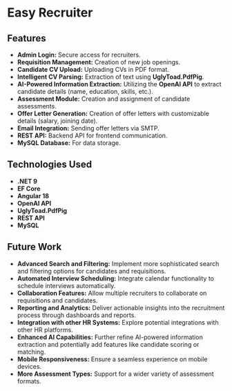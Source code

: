 # Easy Recruiter

## Features

* **Admin Login:** Secure access for recruiters.
* **Requisition Management:** Creation of new job openings.
* **Candidate CV Upload:** Uploading CVs in PDF format.
* **Intelligent CV Parsing:** Extraction of text using **UglyToad.PdfPig**.
* **AI-Powered Information Extraction:** Utilizing the **OpenAI API** to extract candidate details (name, education, skills, etc.).
* **Assessment Module:** Creation and assignment of candidate assessments.
* **Offer Letter Generation:** Creation of offer letters with customizable details (salary, joining date).
* **Email Integration:** Sending offer letters via SMTP.
* **REST API:** Backend API for frontend communication.
* **MySQL Database:** For data storage.

## Technologies Used

* **.NET 9**
* **EF Core**
* **Angular 18**
* **OpenAI API**
* **UglyToad.PdfPig**
* **REST API**
* **MySQL**

## Future Work

* **Advanced Search and Filtering:** Implement more sophisticated search and filtering options for candidates and requisitions.
* **Automated Interview Scheduling:** Integrate calendar functionality to schedule interviews automatically.
* **Collaboration Features:** Allow multiple recruiters to collaborate on requisitions and candidates.
* **Reporting and Analytics:** Deliver actionable insights into the recruitment process through dashboards and reports.
* **Integration with other HR Systems:** Explore potential integrations with other HR platforms.
* **Enhanced AI Capabilities:** Further refine AI-powered information extraction and potentially add features like candidate scoring or matching.
* **Mobile Responsiveness:** Ensure a seamless experience on mobile devices.
* **More Assessment Types:** Support for a wider variety of assessment formats.
